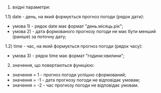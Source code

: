 
1) вхідні параметри:

1.1) date - день, на який формується прогноз погоди (рядок дати):
- умова 1) - рядок date має формат "день.місяць.рік";
- умова 2) - дата формованого прогнозу погоди не має бути менший (раніше) за поточну дату;

1.2) time - час, на який формується прогноз погоди (рядок часу):
- умова 3) - рядок time має формат "години:хвилини";

2) значення, що повертаються функцією:
- значення = 1 - прогноз погоди успішно сформований;
- значення = -1 - дата прогнозу погоди не відповідає умовам;
- значення = -2 - час прогнозу погоди не відповідає умовам.
